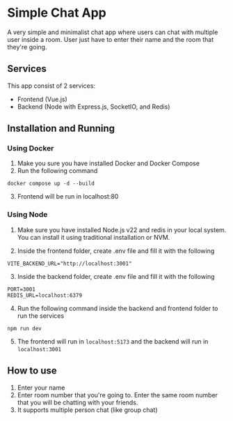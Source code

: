 # Simple Chat App
A very simple and minimalist chat app where users can chat with multiple user inside a room. User just have to enter their name and the room that they're going.

## Services
This app consist of 2 services:
- Frontend (Vue.js)
- Backend (Node with Express.js, SocketIO, and Redis)


## Installation and Running
### Using Docker
1. Make you sure you have installed Docker and Docker Compose
2. Run the following command
```
docker compose up -d --build
```
3. Frontend will be run in localhost:80

### Using Node
1. Make sure you have installed Node.js v22 and redis in your local system. You can install it using traditional installation or NVM.

2. Inside the frontend folder, create .env file and fill it with the following
```
VITE_BACKEND_URL="http://localhost:3001"
```
3. Inside the backend folder, create .env file and fill it with the following
```
PORT=3001
REDIS_URL=localhost:6379
```
4. Run the following command inside the backend and frontend folder to run the services
```
npm run dev
```
5. The frontend will run in `localhost:5173` and the backend will run in `localhost:3001`

## How to use
1. Enter your name
2. Enter room number that you're going to. Enter the same room number that you will be chatting with your friends.
3. It supports multiple person chat (like group chat)